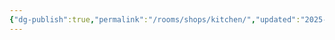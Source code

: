 ```yaml
---
{"dg-publish":true,"permalink":"/rooms/shops/kitchen/","updated":"2025-04-12T16:05:22.517+01:00"}
---
```

